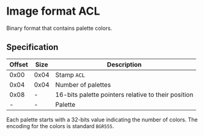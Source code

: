 # Image format ACL

Binary format that contains palette colors.

## Specification

| Offset | Size | Description                                         |
| ------ | ---- | --------------------------------------------------- |
| 0x00   | 0x04 | Stamp `ACL `                                        |
| 0x04   | 0x04 | Number of palettes                                  |
| 0x08   | -    | 16-bits palette pointers relative to their position |
| -      | -    | Palette                                             |

Each palette starts with a 32-bits value indicating the number of colors. The
encoding for the colors is standard `BGR555`.
